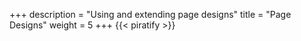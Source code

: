 +++
description = "Using and extending page designs"
title = "Page Designs"
weight = 5
+++
{{< piratify >}}